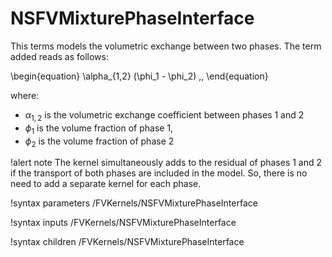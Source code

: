 # NSFVMixturePhaseInterface

This terms models the volumetric exchange between two phases.
The term added reads as follows:

\begin{equation}
  \alpha_{1,2} (\phi_1 - \phi_2) \,,
\end{equation}

where:

- $\alpha_{1,2}$ is the volumetric exchange coefficient between phases 1 and 2
- $\phi_1$ is the volume fraction of phase 1,
- $\phi_2$ is the volume fraction of phase 2

!alert note
The kernel simultaneously adds to the residual of phases 1 and 2 if the transport
of both phases are included in the model. So, there is no need to add a separate
kernel for each phase.

!syntax parameters /FVKernels/NSFVMixturePhaseInterface

!syntax inputs /FVKernels/NSFVMixturePhaseInterface

!syntax children /FVKernels/NSFVMixturePhaseInterface
